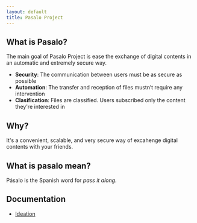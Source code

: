 ```yaml
---
layout: default
title: Pasalo Project
---
```


## What is Pasalo?
The main goal of Pasalo Project is ease the exchange of digital
contents in an automatic and extremely secure way.

*  __Security__: The communication between users must be as secure as possible
*  __Automation__: The transfer and reception of files mustn’t require any intervention
*  __Clasification__: Files are classified. Users subscribed only the content they're interested in


## Why?
It's a convenient, scalable, and very secure way of excahenge digital contents with your friends.

## What is pasalo mean?
Pásalo is the Spanish word for *pass it along*.

## Documentation
*  [Ideation](/ideation.html)

